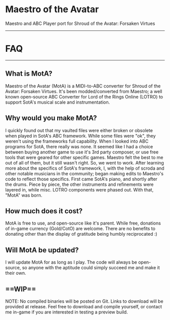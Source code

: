 # Maestro of the Avatar
Maestro and ABC Player port for Shroud of the Avatar: Forsaken Virtues

----------

# FAQ

----------

## What is MotA?
Maestro of the Avatar (MotA) is a MIDI-to-ABC converter for Shroud of the Avatar: Forsaken Virtues. It's been modded/converted from Maestro; a well known open-source ABC Converter for Lord of the Rings
Online (LOTRO) to support SotA's musical scale and instrumentation.


## Why would you make MotA?
I quickly found out that my vaulted files were either broken or obsolete when played in SotA's ABC framework. While some files were "ok", they weren't using the frameworks full capability. When I looked
into ABC programs for SotA, there really was none. It seemed like I had a choice between buying another game to use it's 3rd party composer, or use free tools that were geared for other specific games. Maestro felt the best to me out of all of them, but it still wasn't right. So, we went to work. After learning more about the specifics of SotA's framework, I, with the help of scroda and other notable musicians in the community; began making edits to Maestro's code to reflect those specifics. First came SotA's piano, and shortly after the drums. Piece by piece, the other instruments and refinements were layered in, while misc. LOTRO components were phased out. With that, "MotA" was born.


## How much does it cost?
MotA is free to use, and open-source like it's parent. While free, donations of in-game currency (Gold/CotO) are welcome. There are no benefits to donating other than the display of gratitude being humbly reciprocated :)


## Will MotA be updated?
I will update MotA for as long as I play. The code will always be open-source, so anyone with the aptitude could simply succeed me and make it their own.

## ==WIP==
NOTE: No compiled binaries will be posted on Git. Links to download will be provided at release. Feel free to download and compile yourself, or contact me in-game if you are interested in testing a preview build.
